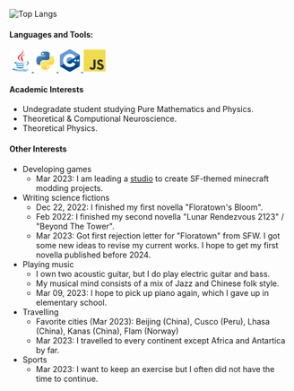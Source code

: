 ![Top Langs](https://github-readme-stats-one-bice.vercel.app/api/top-langs/?username=yuesha-yc&langs_count=10&layout=compact&role=OWNER,ORGANIZATION_MEMBER)

<h4 align="left">Languages and Tools:</h3>
<p align="left"> <a href="https://www.java.com" target="_blank"> <img src="https://raw.githubusercontent.com/devicons/devicon/master/icons/java/java-original.svg" alt="java" width="40" height="40"/> </a> <a href="https://www.python.org" target="_blank"> <img src="https://raw.githubusercontent.com/devicons/devicon/master/icons/python/python-original.svg" alt="python" width="40" height="40"/> </a> <a href="https://www.cplusplus.com/" target="_blank"> <img src="https://raw.githubusercontent.com/devicons/devicon/master/icons/cplusplus/cplusplus-original.svg" alt="cplusplus" width="40" height="40"/> <img src="https://raw.githubusercontent.com/devicons/devicon/master/icons/javascript/javascript-original.svg" alt="javascript" width="40" height="40"/> </a> </p>

#### Academic Interests
- Undegradate student studying Pure Mathematics and Physics.
- Theoretical & Computional Neuroscience.
- Theoretical Physics.

#### Other Interests
- Developing games
  - Mar 2023: I am leading a [studio](https://github.com/TeamMoegMC) to create SF-themed minecraft modding projects. 
- Writing science fictions
  - Dec 22, 2022: I finished my first novella "Floratown's Bloom".
  - Feb 2022: I finished my second novella "Lunar Rendezvous 2123" / "Beyond The Tower".
  - Mar 2023: Got first rejection letter for "Floratown" from SFW. I got some new ideas to revise my current works. I hope to get my first novella published before 2024.
- Playing music 
  - I own two acoustic guitar, but I do play electric guitar and bass.
  - My musical mind consists of a mix of Jazz and Chinese folk style.
  - Mar 09, 2023: I hope to pick up piano again, which I gave up in elementary school.
- Travelling
  - Favorite cities (Mar 2023): Beijing (China), Cusco (Peru), Lhasa (China), Kanas (China), Flam (Norway)
  - Mar 2023: I travelled to every continent except Africa and Antartica by far.
- Sports
  - Mar 2023: I want to keep an exercise but I often did not have the time to continue. 
